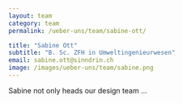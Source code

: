 ```yaml
---
layout: team
category: team
permalink: /ueber-uns/team/sabine-ott/

title: "Sabine Ott"
subtitle: "B. Sc. ZFH in Umweltingenieurwesen"
email: sabine.ott@sinndrin.ch
image: /images/ueber-uns/team/sabine.png
---
```

Sabine not only heads our design team ...
